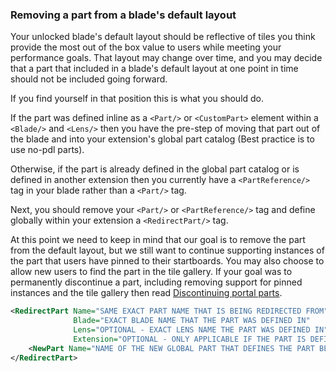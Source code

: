 
<a name="removing-a-part-from-a-blade-s-default-layout"></a>
### Removing a part from a blade&#39;s default layout

Your unlocked blade's default layout should be reflective of tiles you think provide the most out of the box value to users while meeting your performance goals.  That layout may change over time, and you may decide that a part that included in a blade's default layout at one point in time should not be included going forward.  

If you find yourself in that position this is what you should do.

If the part was defined inline as a `<Part/>` or `<CustomPart>` element within a `<Blade/>` and `<Lens/>` then you have the pre-step of moving that part out of the blade and into your extension's global part catalog (Best practice is to use no-pdl parts).

Otherwise, if the  part is already defined in the global part catalog or is defined in another extension then you currently have a `<PartReference/>` tag in your blade rather than a `<Part/>` tag.

Next, you should remove your `<Part/>` or `<PartReference/>` tag and define globally within your extension a `<RedirectPart/>` tag.

At this point we need to keep in mind that our goal is to remove the part from the default layout, but we still want to continue supporting instances of the part that users have pinned to their startboards.  You may also choose to allow new users to  find the part in the tile gallery.  If your goal was to permanently discontinue a part, including removing support for pinned instances and the tile gallery then read [Discontinuing portal parts](portalfx-parts-discontinuing.md).

```xml
<RedirectPart Name="SAME EXACT PART NAME THAT IS BEING REDIRECTED FROM" 
              Blade="EXACT BLADE NAME THAT THE PART WAS DEFINED IN"
              Lens="OPTIONAL - EXACT LENS NAME THE PART WAS DEFINED IN"
              Extension="OPTIONAL - ONLY APPLICABLE IF THE PART IS DEFINED IN A DIFFERENT EXTENSION">
    <NewPart Name="NAME OF THE NEW GLOBAL PART THAT DEFINES THE PART BEHAVIOR" />
</RedirectPart>
```